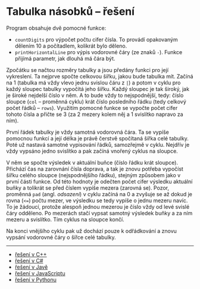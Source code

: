 # Tabulka násobků – řešení

Program obsahuje dvě pomocné funkce:

- `countDigits` pro výpočet počtu cifer čísla. To provádí opakovaným dělením 10 a počítadlem, kolikrát bylo děleno.
- `printHorizontalLine` pro výpis vodorovné čáry (ze znaků `-`). Funkce přijímá parametr, jak dlouhá má čára být.

Zpočátku se načtou rozměry tabulky a jsou předány funkci pro její vykreslení. Ta nejprve spočte celkovou šířku, jakou
bude tabulka mít. Začíná na 1 (tabulka má vždy vlevo jednu svislou čáru z `|`) a potom v cyklu pro každý sloupec tabulky
vypočítá jeho šířku. Každý sloupec je tak široký, jak je široké nejdelší číslo v něm. A to bude vždy to nejspodnější,
tedy: číslo sloupce (`col` – proměnná cyklu) krát číslo posledního řádku (tedy celkový počet řádků – `rows`). Využitím
pomocné funkce se vypočte počet cifer tohoto čísla a přičte se 3 (za 2 mezery kolem něj a 1 svislítko napravo za ním).

První řádek tabulky je vždy samotná vodorovná čára. Ta se vypíše pomocnou funkcí a její délka je právě čerstvě spočítaná
šířka celé tabulky. Poté už nastavá samotné vypisování řádků, samozřejmě v cyklu. Nejdřív je vždy vypsáno jedno
svislítko a pak začíná vnořený cyklus na sloupce.

V něm se spočte výsledek v aktuální buňce (číslo řádku krát sloupce). Přichází čas na zarovnání čísla doprava, a tak je
znovu potřeba vypočíst šířku celého sloupce (nejspodnějšího řádku), stejným způsobem jako v první části funkce. Od této
hodnoty je odečten počet cifer výsledku aktuální buňky a tolikrát se před číslem vypíše mezera (zarovná se). Pozor,
proměnná `pad` (angl. *odsazení*) v cyklu začíná na 0 a zvyšuje se až dokud je rovna (`<=`) počtu mezer, ve výsledku se
tedy vypíše o jednu mezeru navíc. To je žádoucí, protože alespoň jednou mezerou je číslo vždy od levé svislé čáry
odděleno. Po mezerách stačí vypsat samotný výsledek buňky a za ním mezeru a svislítko. Tím cyklus na sloupce končí.

Na konci vnějšího cyklu pak už dochází pouze k odřádkování a znovu vypsání vodorovné čáry o šířce celé tabulky.

---

- [řešení v C++](main.cpp)
- [řešení v C#](main.cs)
- [řešení v Javě](main.java)
- [řešení v JavaScriptu](main.js)
- [řešení v Pythonu](main.py)
